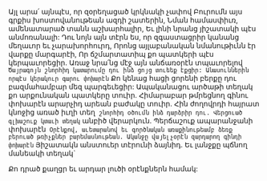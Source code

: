
Այլ արա՛ այնպէս, որ զօրեղացած կրկնակի չափով
Բուրումն այս գրքիս խոստովանութեան ազդի
շատերին,
Նման համասփիւռ, ամենատարած տանն
աշխարհալիր,
Եւ լինի նրանց յիշատակի պէս անմոռանալի:
Դու նոյն այն տէրն ես, որ զգաստացրիր կանանց
մեղաւոր եւ չարախորհուրդ,
Որոնց այլաբանական նմանութիւնն էր վարքը
մարգարէի,
Որ ճշմարտատիպ քո պատկերի պէս
կերպաւորեցիր.
Առաջ նրա՛նց մէջ այն անճառօրէն տպաւորելով`
Ծայրագոյն շնորհիդ կատարումը դու ինձ ցոյց
տուեեք էքցիր:
Անասուններին որպէս կերակուր գարու
փոխարէն`
Քո կենաց հացի ցորենի բերքը դու
բազմահամբար մեզ պարգեւեցիր:
Ապականացու արծաթի տեղակ քո արքունական
պատկերը տուիր.
Հիմարաբար թմրեցնող գինու փոխարէն արարչիդ
արեան բաժակը տուիր.
Հին ժողովրդի հայրատ կնոջից առած իւղի տեղ`
շնորհիդ օծումն ինձ դարձրիր դու.
Վերցուած գլխաշուք կտաւի տեղակ` անբիծ
վերարկուն.
Պերճաշուք ապարանջանի փոխարէն`
Օրէնքով, աւետարանով եւ գործնական
առաքինութեամբ ձեռք բերուած թռիչքներ
բարեմասնութեան.
Ականջը վայելչօրէն զարդարող գինդի փոխարէն`
Յիշատակն անստուեր տէրունի ձայնիդ.
Եւ լանջքը պճնող մանեակի տեղակ`


Քո դրած քաղցր եւ արդար լուծի օրէնքներն
համակ:
